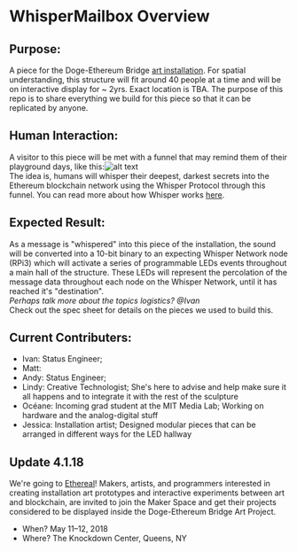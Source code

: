 # WhisperMailbox Overview

## Purpose: 
A piece for the Doge-Ethereum Bridge [art installation](https://medium.com/truebit/statements-on-creative-alliances-and-integrated-participation-6afdead8786a). For spatial understanding, this structure will fit around 40 people at a time and will be on interactive display for ~ 2yrs. Exact location is TBA.
The purpose of this repo is to share everything we build for this piece so that it can be replicated by anyone.


## Human Interaction: 
A visitor to this piece will be met with a funnel that may remind them of their playground days, like this:![alt text](http://littletikescommercial.com/wp-content/uploads/2014/11/SeigelSoccer-TN-329.jpg)
<br> The idea is, humans will whisper their deepest, darkest secrets into the Ethereum blockchain network using the Whisper Protocol through this funnel. You can read more about how Whisper works [here](https://github.com/ethereum/wiki/wiki/Whisper). 

## Expected Result: 
As a message is "whispered" into this piece of the installation, the sound will be converted into a 10-bit binary to an expecting Whisper Network node (RPi3) which will activate a series of programmable LEDs events throughout a main hall of the structure. These LEDs will represent the percolation of the message data throughout each node on the Whisper Network, until it has reached it's "destination".
<br>*Perhaps talk more about the topics logistics? @Ivan*
<br>Check out the spec sheet for details on the pieces we used to build this.

## Current Contributers: 
  - Ivan: Status Engineer; 
  - Matt:
  - Andy: Status Engineer; 
  - Lindy: Creative Technologist; She's here to advise and help make sure it all happens and to integrate it with the rest of the sculpture
  - Océane: Incoming grad student at the MIT Media Lab; Working on hardware and the analog-digital stuff
  - Jessica: Installation artist; Designed modular pieces that can be arranged in different ways for the LED hallway
  
  
 ## Update 4.1.18
We're going to [Ethereal](https://medium.com/artproject-truebit/maker-space-ethereal-summit-1c3bf1224203)! Makers, artists, and programmers interested in creating installation art prototypes and interactive experiments between art and blockchain, are invited to join the Maker Space and get their projects considered to be displayed inside the Doge-Ethereum Bridge Art Project.
- When? May 11–12, 2018
- Where? The Knockdown Center, Queens, NY



